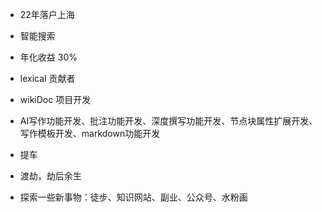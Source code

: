 - 22年落户上海
- 智能搜索
- 年化收益 30%
- lexical 贡献者
- wikiDoc 项目开发
- AI写作功能开发、批注功能开发、深度撰写功能开发、节点块属性扩展开发、写作模板开发、markdown功能开发

- 提车

- 渡劫，劫后余生

- 探索一些新事物：徒步、知识网站、副业、公众号、水粉画
